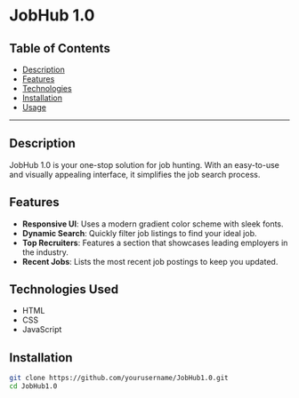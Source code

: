 # JobHub 1.0

## Table of Contents
- [Description](#description)
- [Features](#features)
- [Technologies](#technologies-used)
- [Installation](#installation)
- [Usage](#usage)

---

## Description
JobHub 1.0 is your one-stop solution for job hunting. With an easy-to-use and visually appealing interface, it simplifies the job search process.

## Features
- **Responsive UI**: Uses a modern gradient color scheme with sleek fonts.
- **Dynamic Search**: Quickly filter job listings to find your ideal job.
- **Top Recruiters**: Features a section that showcases leading employers in the industry.
- **Recent Jobs**: Lists the most recent job postings to keep you updated.

## Technologies Used
- HTML
- CSS
- JavaScript

## Installation
```bash
git clone https://github.com/yourusername/JobHub1.0.git
cd JobHub1.0
